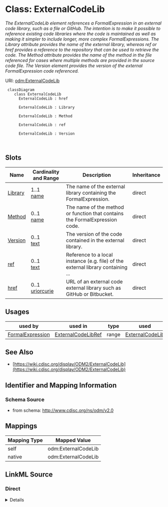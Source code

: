 # Class: ExternalCodeLib


_The ExternalCodeLib element references a FormalExpression in an external code library, such as a file or GitHub. The intention is to make it possible to reference existing code libraries where the code is maintained as well as making it simpler to include longer, more complex FormalExpressions. The Library attribute provides the name of the external library, whereas ref or href provides a reference to the repository that can be used to retrieve the code. The Method attribute provides the name of the method in the file referenced for cases where multiple methods are provided in the source code file. The Version element provides the version of the external FormalExpression code referenced._





URI: [odm:ExternalCodeLib](http://www.cdisc.org/ns/odm/v2.0/ExternalCodeLib)



```mermaid
 classDiagram
    class ExternalCodeLib
      ExternalCodeLib : href
        
      ExternalCodeLib : Library
        
      ExternalCodeLib : Method
        
      ExternalCodeLib : ref
        
      ExternalCodeLib : Version
        
      
```




<!-- no inheritance hierarchy -->


## Slots

| Name | Cardinality and Range | Description | Inheritance |
| ---  | --- | --- | --- |
| [Library](Library.md) | 1..1 <br/> [name](name.md) | The name of the external library containing the FormalExpression. | direct |
| [Method](Method.md) | 0..1 <br/> [name](name.md) | The name of the method or function that contains the FormalExpression code. | direct |
| [Version](Version.md) | 0..1 <br/> [text](text.md) | The version of the code contained in the external library. | direct |
| [ref](ref.md) | 0..1 <br/> [text](text.md) | Reference to a local instance (e.g. file) of the external library containing ... | direct |
| [href](href.md) | 0..1 <br/> [uriorcurie](uriorcurie.md) | URL of an external code external library such as GitHub or Bitbucket. | direct |





## Usages

| used by | used in | type | used |
| ---  | --- | --- | --- |
| [FormalExpression](FormalExpression.md) | [ExternalCodeLibRef](ExternalCodeLibRef.md) | range | [ExternalCodeLib](ExternalCodeLib.md) |






## See Also

* [https://wiki.cdisc.org/display/ODM2/ExternalCodeLib](https://wiki.cdisc.org/display/ODM2/ExternalCodeLib)

## Identifier and Mapping Information







### Schema Source


* from schema: http://www.cdisc.org/ns/odm/v2.0





## Mappings

| Mapping Type | Mapped Value |
| ---  | ---  |
| self | odm:ExternalCodeLib |
| native | odm:ExternalCodeLib |





## LinkML Source

<!-- TODO: investigate https://stackoverflow.com/questions/37606292/how-to-create-tabbed-code-blocks-in-mkdocs-or-sphinx -->

### Direct

<details>
```yaml
name: ExternalCodeLib
description: The ExternalCodeLib element references a FormalExpression in an external
  code library, such as a file or GitHub. The intention is to make it possible to
  reference existing code libraries where the code is maintained as well as making
  it simpler to include longer, more complex FormalExpressions. The Library attribute
  provides the name of the external library, whereas ref or href provides a reference
  to the repository that can be used to retrieve the code. The Method attribute provides
  the name of the method in the file referenced for cases where multiple methods are
  provided in the source code file. The Version element provides the version of the
  external FormalExpression code referenced.
from_schema: http://www.cdisc.org/ns/odm/v2.0
see_also:
- https://wiki.cdisc.org/display/ODM2/ExternalCodeLib
slots:
- Library
- Method
- Version
- ref
- href
slot_usage:
  Library:
    name: Library
    description: The name of the external library containing the FormalExpression.
    comments:
    - 'Required

      range:text'
    domain_of:
    - ExternalCodeLib
    range: name
    required: true
  Method:
    name: Method
    description: The name of the method or function that contains the FormalExpression
      code.
    comments:
    - 'Optional

      range:text'
    domain_of:
    - ExternalCodeLib
    range: name
  Version:
    name: Version
    description: The version of the code contained in the external library.
    comments:
    - 'Optional

      range:text'
    domain_of:
    - Standard
    - ExternalCodeLib
    range: text
  ref:
    name: ref
    description: Reference to a local instance (e.g. file) of the external library
      containing the FormalExpression code.
    comments:
    - 'Optional

      range:text'
    domain_of:
    - ExternalCodeLib
    - Coding
    range: text
  href:
    name: href
    description: URL of an external code external library such as GitHub or Bitbucket.
    comments:
    - 'Optional

      range:URI'
    domain_of:
    - Leaf
    - Include
    - ExternalCodeLib
    - Image
    - Coding
    range: uriorcurie
class_uri: odm:ExternalCodeLib

```
</details>

### Induced

<details>
```yaml
name: ExternalCodeLib
description: The ExternalCodeLib element references a FormalExpression in an external
  code library, such as a file or GitHub. The intention is to make it possible to
  reference existing code libraries where the code is maintained as well as making
  it simpler to include longer, more complex FormalExpressions. The Library attribute
  provides the name of the external library, whereas ref or href provides a reference
  to the repository that can be used to retrieve the code. The Method attribute provides
  the name of the method in the file referenced for cases where multiple methods are
  provided in the source code file. The Version element provides the version of the
  external FormalExpression code referenced.
from_schema: http://www.cdisc.org/ns/odm/v2.0
see_also:
- https://wiki.cdisc.org/display/ODM2/ExternalCodeLib
slot_usage:
  Library:
    name: Library
    description: The name of the external library containing the FormalExpression.
    comments:
    - 'Required

      range:text'
    domain_of:
    - ExternalCodeLib
    range: name
    required: true
  Method:
    name: Method
    description: The name of the method or function that contains the FormalExpression
      code.
    comments:
    - 'Optional

      range:text'
    domain_of:
    - ExternalCodeLib
    range: name
  Version:
    name: Version
    description: The version of the code contained in the external library.
    comments:
    - 'Optional

      range:text'
    domain_of:
    - Standard
    - ExternalCodeLib
    range: text
  ref:
    name: ref
    description: Reference to a local instance (e.g. file) of the external library
      containing the FormalExpression code.
    comments:
    - 'Optional

      range:text'
    domain_of:
    - ExternalCodeLib
    - Coding
    range: text
  href:
    name: href
    description: URL of an external code external library such as GitHub or Bitbucket.
    comments:
    - 'Optional

      range:URI'
    domain_of:
    - Leaf
    - Include
    - ExternalCodeLib
    - Image
    - Coding
    range: uriorcurie
attributes:
  Library:
    name: Library
    description: The name of the external library containing the FormalExpression.
    comments:
    - 'Required

      range:text'
    from_schema: http://www.cdisc.org/ns/odm/v2.0
    rank: 1000
    alias: Library
    owner: ExternalCodeLib
    domain_of:
    - ExternalCodeLib
    range: name
    required: true
  Method:
    name: Method
    description: The name of the method or function that contains the FormalExpression
      code.
    comments:
    - 'Optional

      range:text'
    from_schema: http://www.cdisc.org/ns/odm/v2.0
    rank: 1000
    alias: Method
    owner: ExternalCodeLib
    domain_of:
    - ExternalCodeLib
    range: name
  Version:
    name: Version
    description: The version of the code contained in the external library.
    comments:
    - 'Optional

      range:text'
    from_schema: http://www.cdisc.org/ns/odm/v2.0
    rank: 1000
    alias: Version
    owner: ExternalCodeLib
    domain_of:
    - Standard
    - ExternalCodeLib
    range: text
  ref:
    name: ref
    description: Reference to a local instance (e.g. file) of the external library
      containing the FormalExpression code.
    comments:
    - 'Optional

      range:text'
    from_schema: http://www.cdisc.org/ns/odm/v2.0
    rank: 1000
    alias: ref
    owner: ExternalCodeLib
    domain_of:
    - ExternalCodeLib
    - Coding
    range: text
  href:
    name: href
    description: URL of an external code external library such as GitHub or Bitbucket.
    comments:
    - 'Optional

      range:URI'
    from_schema: http://www.cdisc.org/ns/odm/v2.0
    rank: 1000
    alias: href
    owner: ExternalCodeLib
    domain_of:
    - Leaf
    - Include
    - ExternalCodeLib
    - Image
    - Coding
    range: uriorcurie
class_uri: odm:ExternalCodeLib

```
</details>